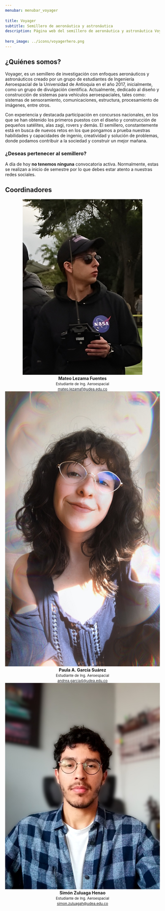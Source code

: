 ```yaml
---
menubar: menubar_voyager

title: Voyager
subtitle: Semillero de aeronáutica y astronáutica
description: Página web del semillero de aeronáutica y astronáutica Voyager, parte del grupo de investigación Astra de la Universidad de Antioquia.

hero_image: ../icons/voyagerhero.png
---
```

<link href="../assets/css/custom.css" rel="stylesheet" type="text/css">


## ¿Quiénes somos?
Voyager, es un semillero de investigación con enfoques aeronáuticos y astronáuticos creado por un grupo de estudiantes de Ingeniería Aeroespacial de la Universidad de Antioquia en el año 2017, inicialmente, como un grupo de divulgación científica. Actualmente, dedicado al diseño y construcción de sistemas para vehículos aeroespaciales, tales como: sistemas de sensoramiento, comunicaciones, estructura, procesamiento de imágenes, entre otros. 

Con experiencia y destacada participación en concursos nacionales, en los que se han obtenido los primeros puestos con el diseño y construcción de pequeños satélites, alas zagi, rovers y demás. El semillero, constantemente está en busca de nuevos retos en los que pongamos a prueba nuestras habilidades y capacidades de ingenio, creatividad y solución de problemas, donde podamos contribuir a la sociedad y construir un mejor mañana.
<!-- <figure align="center"> 
    <img src="img/voyager.jpg" width="100%" height="100%">
</figure> -->


<!-- ## Actualidad
Actualidad del semillero, proyectos en curso, etc. -->


### ¿Deseas pertenecer al semillero?
A día de hoy **no tenemos ninguna** convocatoria activa. Normalmente, estas se realizan a inicio de semestre por lo que debes estar atento a nuestras redes sociales.

<!-- En estos momentos **nos encontramos** realizando convocatoria para nuevos integrantes, en caso de estar interesado en pertenecer a *Voyager* ingresa a este <a href="https://forms.gle/iwFSQSoV8WNKQJgD8" target="_blank"><u>link</u></a>. -->


## Coordinadores
<div style="width:100%" align="center">
  <div class="columnas">
      <a href="https://www.linkedin.com/in/mateo-lezama-fuentes-5ab4721b2/" target="_blank"><img src="../Voyager/img/coordmateo.jpg" class="imagen-coordinadores"></a><br>
      <b>Mateo Lezama Fuentes</b><br>
      <small>Estudiante de Ing. Aeroespacial<br>
      <a href="mailto:mateo.lezamaf@udea.edu.co"><u>mateo.lezamaf@udea.edu.co</u></a></small>
  </div>
  <div class="columnas">
      <a><img src="../Voyager/img/coordpaula.jpg" class="imagen-coordinadores"></a><br>
      <b>Paula A. García Suárez</b><br>
      <small>Estudiante de Ing. Aeroespacial<br>
      <a href="mailto:andrea.garcia4@udea.edu.co"><u>andrea.garcia4@udea.edu.co</u></a></small>
  </div>
  <div class="columnas">
      <a href="https://www.linkedin.com/in/sizuhe/" target="_blank"><img src="../Voyager/img/coordsimon.jpg" class="imagen-coordinadores"></a><br>
      <b>Simón Zuluaga Henao</b><br>
      <small>Estudiante de Ing. Aeroespacial<br>
      <a href="mailto:simon.zuluagah@udea.edu.co"><u>simon.zuluagah@udea.edu.co</u></a></small>
  </div>
</div>